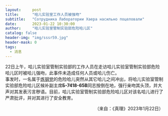 ```yaml
---
layout:     post
title:      "哈儿实验室工作人员被强吻"
subtitle:   "Сотрудника Лаборатории Хаера насильно поцеловали"
date:       2023-01-22 10:30:00
author:     "哈儿实验室管制实验部危险哈儿区"
catalog: false
header-img: "img/sssr59.jpg"
header-mask: 0
tags:
  - 消息
---
```


22日上午，哈儿实验室管制实验部的工作人员在走访哈儿实验室管制实验部危险哈儿区时被哈儿强吻，此事件未造成任何人员或哈儿伤亡。  
事发时，一名属于[炼钢党](https://khayer.cn/bdohlh/index.html?haer=19)的危险哈儿突然从其它哈儿之间冲出，将哈儿实验室管制实验部危险哈儿区候补副主席**Б-7418-65В**同志按倒在地，强行亲吻其头顶，并大声对其发表污言秽语。目前，哈儿实验室管制实验部危险哈儿区对该名哈儿进行了严肃批评，并对其进行了安全教育。
<div style="text-align: right">（来自：《真理》2023年1月22日）</div>